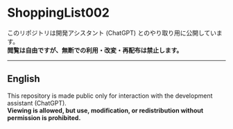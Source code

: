 # ShoppingList002

このリポジトリは開発アシスタント (ChatGPT) とのやり取り用に公開しています。  
**閲覧は自由ですが、無断での利用・改変・再配布は禁止します。**

---

## English

This repository is made public only for interaction with the development assistant (ChatGPT).  
**Viewing is allowed, but use, modification, or redistribution without permission is prohibited.**
